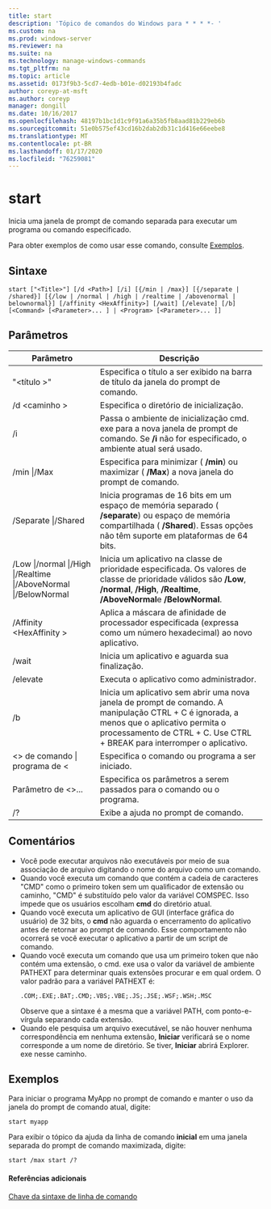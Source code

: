 ```yaml
---
title: start
description: 'Tópico de comandos do Windows para * * * *- '
ms.custom: na
ms.prod: windows-server
ms.reviewer: na
ms.suite: na
ms.technology: manage-windows-commands
ms.tgt_pltfrm: na
ms.topic: article
ms.assetid: 0173f9b3-5cd7-4edb-b01e-d02193b4fadc
author: coreyp-at-msft
ms.author: coreyp
manager: dongill
ms.date: 10/16/2017
ms.openlocfilehash: 48197b1bc1d1c9f91a6a35b5fb8aad81b229eb6b
ms.sourcegitcommit: 51e0b575ef43cd16b2dab2db31c1d416e66eebe8
ms.translationtype: MT
ms.contentlocale: pt-BR
ms.lasthandoff: 01/17/2020
ms.locfileid: "76259081"
---
```

# <a name="start"></a>start



Inicia uma janela de prompt de comando separada para executar um programa ou comando especificado.

Para obter exemplos de como usar esse comando, consulte [Exemplos](#BKMK_examples).

## <a name="syntax"></a>Sintaxe

```
start ["<Title>"] [/d <Path>] [/i] [{/min | /max}] [{/separate | /shared}] [{/low | /normal | /high | /realtime | /abovenormal | belownormal}] [/affinity <HexAffinity>] [/wait] [/elevate] [/b] [<Command> [<Parameter>... ] | <Program> [<Parameter>... ]]
```

## <a name="parameters"></a>Parâmetros

|Parâmetro|Descrição|
|---------|-----------|
|"\<título >"|Especifica o título a ser exibido na barra de título da janela do prompt de comando.|
|/d \<caminho >|Especifica o diretório de inicialização.|
|/i|Passa o ambiente de inicialização cmd. exe para a nova janela de prompt de comando. Se **/i** não for especificado, o ambiente atual será usado.|
|/min \|/Max|Especifica para minimizar ( **/min**) ou maximizar ( **/Max**) a nova janela do prompt de comando.|
|/Separate \|/Shared|Inicia programas de 16 bits em um espaço de memória separado ( **/separate**) ou espaço de memória compartilhada ( **/Shared**). Essas opções não têm suporte em plataformas de 64 bits.|
|/Low \|/normal \|/High \|/Realtime \|/AboveNormal \|/BelowNormal|Inicia um aplicativo na classe de prioridade especificada. Os valores de classe de prioridade válidos são **/Low**, **/normal**, **/High**, **/Realtime**, **/AboveNormal**e **/BelowNormal**.|
|/Affinity \<HexAffinity >|Aplica a máscara de afinidade de processador especificada (expressa como um número hexadecimal) ao novo aplicativo.|
|/wait|Inicia um aplicativo e aguarda sua finalização.|
|/elevate|Executa o aplicativo como administrador.|
|/b|Inicia um aplicativo sem abrir uma nova janela de prompt de comando. A manipulação CTRL + C é ignorada, a menos que o aplicativo permita o processamento de CTRL + C. Use CTRL + BREAK para interromper o aplicativo.|
|\<> de comando \| programa de \<|Especifica o comando ou programa a ser iniciado.|
|Parâmetro de \<>...|Especifica os parâmetros a serem passados para o comando ou o programa.|
|/?|Exibe a ajuda no prompt de comando.|

## <a name="remarks"></a>Comentários

- Você pode executar arquivos não executáveis por meio de sua associação de arquivo digitando o nome do arquivo como um comando.
- Quando você executa um comando que contém a cadeia de caracteres "CMD" como o primeiro token sem um qualificador de extensão ou caminho, "CMD" é substituído pelo valor da variável COMSPEC. Isso impede que os usuários escolham **cmd** do diretório atual.
- Quando você executa um aplicativo de GUI (interface gráfica do usuário) de 32 bits, o **cmd** não aguarda o encerramento do aplicativo antes de retornar ao prompt de comando. Esse comportamento não ocorrerá se você executar o aplicativo a partir de um script de comando.
- Quando você executa um comando que usa um primeiro token que não contém uma extensão, o cmd. exe usa o valor da variável de ambiente PATHEXT para determinar quais extensões procurar e em qual ordem. O valor padrão para a variável PATHEXT é:  
  ```
  .COM;.EXE;.BAT;.CMD;.VBS;.VBE;.JS;.JSE;.WSF;.WSH;.MSC 
  ```  
  Observe que a sintaxe é a mesma que a variável PATH, com ponto-e-vírgula separando cada extensão.
- Quando ele pesquisa um arquivo executável, se não houver nenhuma correspondência em nenhuma extensão, **Iniciar** verificará se o nome corresponde a um nome de diretório. Se tiver, **Iniciar** abrirá Explorer. exe nesse caminho.

## <a name="BKMK_examples"></a>Exemplos

Para iniciar o programa MyApp no prompt de comando e manter o uso da janela do prompt de comando atual, digite:
```
start myapp 
```
Para exibir o tópico da ajuda da linha de comando **inicial** em uma janela separada do prompt de comando maximizada, digite:
```
start /max start /?
```

#### <a name="additional-references"></a>Referências adicionais

[Chave da sintaxe de linha de comando](command-line-syntax-key.md)
